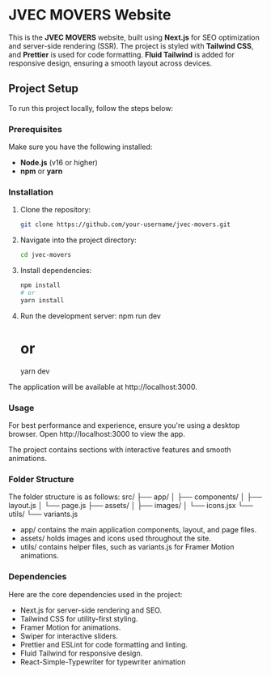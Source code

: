# JVEC MOVERS Website

This is the **JVEC MOVERS** website, built using **Next.js** for SEO optimization and server-side rendering (SSR). The project is styled with **Tailwind CSS**, and **Prettier** is used for code formatting. **Fluid Tailwind** is added for responsive design, ensuring a smooth layout across devices.

## Project Setup

To run this project locally, follow the steps below:

### Prerequisites

Make sure you have the following installed:

- **Node.js** (v16 or higher)
- **npm** or **yarn**

### Installation

1. Clone the repository:

   ```bash
   git clone https://github.com/your-username/jvec-movers.git

   ```

2. Navigate into the project directory:

   ```bash
   cd jvec-movers

   ```

3. Install dependencies:

   ```bash
   npm install
   # or
   yarn install

   ```

4. Run the development server:
   npm run dev

   # or

   yarn dev

The application will be available at http://localhost:3000.

### Usage

For best performance and experience, ensure you're using a desktop browser. Open http://localhost:3000 to view the app.

The project contains sections with interactive features and smooth animations.

### Folder Structure

The folder structure is as follows:
src/
├── app/
│ ├── components/
│ ├── layout.js
│ └── page.js
├── assets/
│ ├── images/
│ └── icons.jsx
└── utils/
└── variants.js

- app/ contains the main application components, layout, and page files.
- assets/ holds images and icons used throughout the site.
- utils/ contains helper files, such as variants.js for Framer Motion animations.

### Dependencies

Here are the core dependencies used in the project:

- Next.js for server-side rendering and SEO.
- Tailwind CSS for utility-first styling.
- Framer Motion for animations.
- Swiper for interactive sliders.
- Prettier and ESLint for code formatting and linting.
- Fluid Tailwind for responsive design.
- React-Simple-Typewriter for typewriter animation
